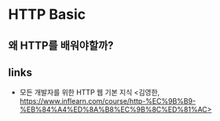 # HTTP Basic

## 왜 HTTP를 배워야할까?



##

## links

- 모든 개발자를 위한 HTTP 웹 기본 지식 <김영한, https://www.inflearn.com/course/http-%EC%9B%B9-%EB%84%A4%ED%8A%B8%EC%9B%8C%ED%81%AC>
